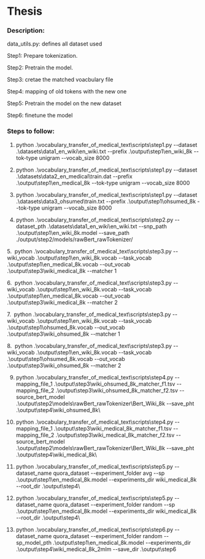 # Thesis

### Description:

data_utils.py: defines all dataset used

Step1: Prepare tokenization. 

Step2: Pretrain the model. 

Step3: cretae the matched voacbulary file

Step4: mapping of old tokens with the new one

Step5: Pretrain the model on the new dataset

Step6: finetune the model

### Steps to follow:

1. python .\vocabulary_transfer_of_medical_text\scripts\step1.py --dataset .\datasets\data1_en_wiki\en_wiki.txt --prefix .\output\step1\en_wiki_8k --tok-type
unigram --vocab_size 8000

2. python .\vocabulary_transfer_of_medical_text\scripts\step1.py --dataset .\datasets\data2_en_medical\train.dat --prefix .\output\step1\en_medical_8k --tok-type unigram --vocab_size 8000

3. python .\vocabulary_transfer_of_medical_text\scripts\step1.py --dataset .\datasets\data3_ohsumed\train.txt --prefix .\output\step1\ohsumed_8k --tok-type unigram --vocab_size 8000

4. python .\vocabulary_transfer_of_medical_text\scripts\step2.py --dataset_pth .\datasets\data1_en_wiki\en_wiki.txt --snp_path .\output\step1\en_wiki_8k.model --save_path ./output/step2/models/rawBert_rawTokenizer/

5.  python .\vocabulary_transfer_of_medical_text\scripts\step3.py --wiki_vocab .\output\step1\en_wiki_8k.vocab --task_vocab .\output\step1\en_medical_8k.vocab --out_vocab .\output\step3\wiki_medical_8k --matcher 1

6.  python .\vocabulary_transfer_of_medical_text\scripts\step3.py --wiki_vocab .\output\step1\en_wiki_8k.vocab --task_vocab .\output\step1\en_medical_8k.vocab --out_vocab .\output\step3\wiki_medical_8k --matcher 2

7.  python .\vocabulary_transfer_of_medical_text\scripts\step3.py --wiki_vocab .\output\step1\en_wiki_8k.vocab --task_vocab .\output\step1\ohsumed_8k.vocab --out_vocab .\output\step3\wiki_ohsumed_8k --matcher 1

8.  python .\vocabulary_transfer_of_medical_text\scripts\step3.py --wiki_vocab .\output\step1\en_wiki_8k.vocab --task_vocab .\output\step1\ohsumed_8k.vocab --out_vocab .\output\step3\wiki_ohsumed_8k --matcher 2

9. python .\vocabulary_transfer_of_medical_text\scripts\step4.py --mapping_file_1 .\output\step3\wiki_ohsumed_8k_matcher_f1.tsv --mapping_file_2 .\output\step3\wiki_ohsumed_8k_matcher_f2.tsv --source_bert_model .\output\step2\models\rawBert_rawTokenizer\Bert_Wiki_8k --save_pht .\output\step4\wiki_ohsumed_8k\

10. python .\vocabulary_transfer_of_medical_text\scripts\step4.py --mapping_file_1 .\output\step3\wiki_medical_8k_matcher_f1.tsv --mapping_file_2 .\output\step3\wiki_medical_8k_matcher_f2.tsv --source_bert_model .\output\step2\models\rawBert_rawTokenizer\Bert_Wiki_8k --save_pht .\output\step4\wiki_medical_8k\
    
11. python .\vocabulary_transfer_of_medical_text\scripts\step5.py --dataset_name quora_dataset --experiment_folder avg --sp .\output\step1\en_medical_8k.model --experiments_dir wiki_medical_8k --root_dir .\output\step4\

12. python .\vocabulary_transfer_of_medical_text\scripts\step5.py --dataset_name quora_dataset --experiment_folder random --sp .\output\step1\en_medical_8k.model --experiments_dir wiki_medical_8k --root_dir .\output\step4\

13. python .\vocabulary_transfer_of_medical_text\scripts\step6.py --dataset_name quora_dataset --experiment_folder random --sp_model_pth .\output\step1\en_medical_8k.model --experiments_dir .\output\step4\wiki_medical_8k_2mlm --save_dir
 .\output\step6

